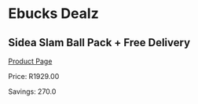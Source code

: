 
# Ebucks Dealz
## Sidea Slam Ball Pack + Free Delivery
[Product Page](https://www.ebucks.com/web/shop/productSelected.do?prodId=1036671751&catId=844502363)

Price: R1929.00

Savings: 270.0


	